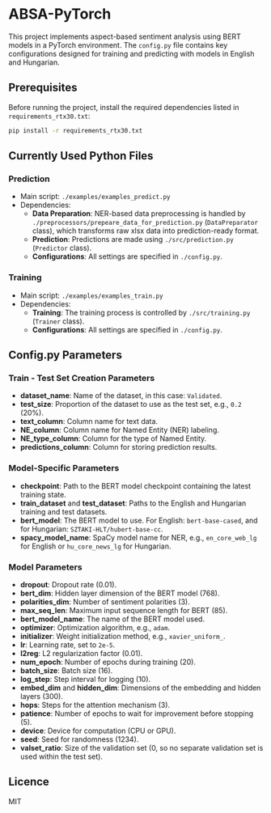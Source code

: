# ABSA-PyTorch

This project implements aspect-based sentiment analysis using BERT models in a PyTorch environment. The `config.py` file contains key configurations designed for training and predicting with models in English and Hungarian.

## Prerequisites

Before running the project, install the required dependencies listed in `requirements_rtx30.txt`:
```bash
pip install -r requirements_rtx30.txt
```

## Currently Used Python Files

### Prediction
- Main script: `./examples/examples_predict.py`
- Dependencies:
    - **Data Preparation**: NER-based data preprocessing is handled by `./preprocessors/prepeare_data_for_prediction.py` (`DataPreparator` class), which transforms raw xlsx data into prediction-ready format.
    - **Prediction**: Predictions are made using `./src/prediction.py` (`Predictor` class).
    - **Configurations**: All settings are specified in `./config.py`.

### Training
- Main script: `./examples/examples_train.py`
- Dependencies:
    - **Training**: The training process is controlled by `./src/training.py` (`Trainer` class).
    - **Configurations**: All settings are specified in `./config.py`.

## Config.py Parameters

### Train - Test Set Creation Parameters
- **dataset_name**: Name of the dataset, in this case: `Validated`.
- **test_size**: Proportion of the dataset to use as the test set, e.g., `0.2` (20%).
- **text_column**: Column name for text data.
- **NE_column**: Column name for Named Entity (NER) labeling.
- **NE_type_column**: Column for the type of Named Entity.
- **predictions_column**: Column for storing prediction results.

### Model-Specific Parameters
- **checkpoint**: Path to the BERT model checkpoint containing the latest training state.
- **train_dataset** and **test_dataset**: Paths to the English and Hungarian training and test datasets.
- **bert_model**: The BERT model to use. For English: `bert-base-cased`, and for Hungarian: `SZTAKI-HLT/hubert-base-cc`.
- **spacy_model_name**: SpaCy model name for NER, e.g., `en_core_web_lg` for English or `hu_core_news_lg` for Hungarian.

### Model Parameters
- **dropout**: Dropout rate (0.01).
- **bert_dim**: Hidden layer dimension of the BERT model (768).
- **polarities_dim**: Number of sentiment polarities (3).
- **max_seq_len**: Maximum input sequence length for BERT (85).
- **bert_model_name**: The name of the BERT model used.
- **optimizer**: Optimization algorithm, e.g., `adam`.
- **initializer**: Weight initialization method, e.g., `xavier_uniform_`.
- **lr**: Learning rate, set to `2e-5`.
- **l2reg**: L2 regularization factor (0.01).
- **num_epoch**: Number of epochs during training (20).
- **batch_size**: Batch size (16).
- **log_step**: Step interval for logging (10).
- **embed_dim** and **hidden_dim**: Dimensions of the embedding and hidden layers (300).
- **hops**: Steps for the attention mechanism (3).
- **patience**: Number of epochs to wait for improvement before stopping (5).
- **device**: Device for computation (CPU or GPU).
- **seed**: Seed for randomness (1234).
- **valset_ratio**: Size of the validation set (0, so no separate validation set is used within the test set).

## Licence

MIT
